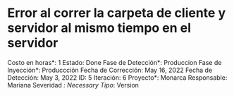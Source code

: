 # Error al correr la carpeta de cliente y servidor al mismo tiempo en el servidor

Costo en horas*: 1
Estado: Done
Fase de Detección*: Produccion
Fase de Inyección*: Produccción
Fecha de Corrección: May 16, 2022
Fecha de Detección: May 3, 2022
ID: 5
Iteración: 6
Proyecto*: Monarca
Responsable: Mariana
Severidad *: Necessary
Tipo*: Version